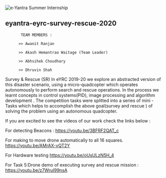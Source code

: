 ![e-Yantra Summer Internship](http://www.e-yantra.org/img/EyantraLogoLarge.png)


## eyantra-eyrc-survey-rescue-2020
           TEAM MEMBERS :

          >> Awanit Ranjan  
     
          >> Akash Hemantrao Waitage (Team Leader) 

          >> Abhsihek Choudhary 

          >> Dhruvin Shah 




Survey &amp; Rescue (SR) In eYRC 2019-20 we explore an abstracted version of this disaster scenario, using a micro-quadcopter which operates autonomously to perform search and rescue operations. In the process we learnt concepts in control systems(PID), image processing and algorithm development . The competition tasks were splitted into a series of mini - Tasks which helps to accomplish the above goal(survey and rescue ) of solving the problem using an autonomous quadcopter.



If you are excited to see the videos of our work check the links below : 

For detecting Beacons : https://youtu.be/3BFRF2QAT_c

For making to move drone automatically to all 16 squares.   https://youtu.be/AMrAX-vQT2Y

For Hardware testing   https://youtu.be/oUsULzN5H_4

For Task 5:Drone demo of executing survey and rescue mission :  https://youtu.be/z7WruI99nsA
